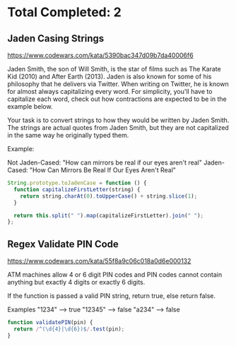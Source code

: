 # Total Completed: 2

## Jaden Casing Strings

https://www.codewars.com/kata/5390bac347d09b7da40006f6

Jaden Smith, the son of Will Smith, is the star of films such as The Karate Kid (2010) and After Earth (2013). Jaden is also known for some of his philosophy that he delivers via Twitter. When writing on Twitter, he is known for almost always capitalizing every word. For simplicity, you'll have to capitalize each word, check out how contractions are expected to be in the example below.

Your task is to convert strings to how they would be written by Jaden Smith. The strings are actual quotes from Jaden Smith, but they are not capitalized in the same way he originally typed them.

Example:

Not Jaden-Cased: "How can mirrors be real if our eyes aren't real"
Jaden-Cased: "How Can Mirrors Be Real If Our Eyes Aren't Real"

```javascript
String.prototype.toJadenCase = function () {
  function capitalizeFirstLetter(string) {
    return string.charAt(0).toUpperCase() + string.slice(1);
  }

  return this.split(" ").map(capitalizeFirstLetter).join(" ");
};
```

## Regex Validate PIN Code

https://www.codewars.com/kata/55f8a9c06c018a0d6e000132

ATM machines allow 4 or 6 digit PIN codes and PIN codes cannot contain anything but exactly 4 digits or exactly 6 digits.

If the function is passed a valid PIN string, return true, else return false.

Examples
"1234" --> true
"12345" --> false
"a234" --> false

```javascript
function validatePIN(pin) {
  return /^(\d{4}|\d{6})$/.test(pin);
}
```
